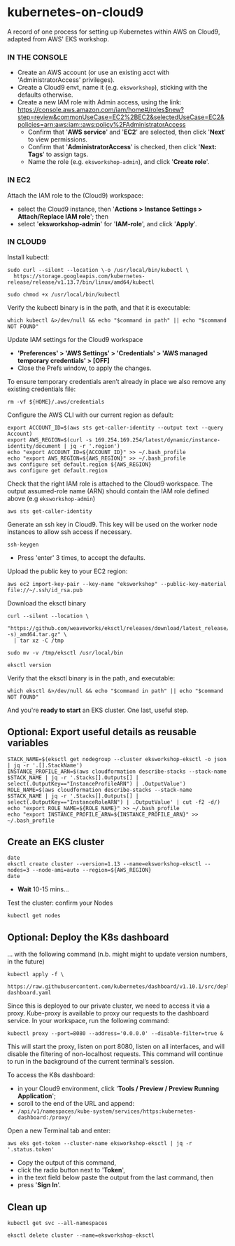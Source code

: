 # kubernetes-on-cloud9
A record of one process for setting up Kubernetes within AWS on Cloud9, adapted from AWS' EKS workshop.

### IN THE CONSOLE ###

- Create an AWS account (or use an existing acct with 'AdministratorAccess' privileges).
- Create a Cloud9 envt, name it (e.g. `eksworkshop`), sticking with the defaults otherwise.
- Create a new IAM role with Admin access, using the link: 
https://console.aws.amazon.com/iam/home#/roles$new?step=review&commonUseCase=EC2%2BEC2&selectedUseCase=EC2&policies=arn:aws:iam::aws:policy%2FAdministratorAccess
  - Confirm that '**AWS service**' and '**EC2**' are selected, then click '**Next**' to view permissions.
  - Confirm that '**AdministratorAccess**' is checked, then click '**Next: Tags**' to assign tags.
  - Name the role (e.g. `eksworkshop-admin`), and click '**Create role**'.

### IN EC2 ###

Attach the IAM role to the (Cloud9) workspace:
- select the Cloud9 instance, then '**Actions > Instance Settings > Attach/Replace IAM role**'; then
- select  '**eksworkshop-admin**' for '**IAM-role**', and click '**Apply**'.

### IN CLOUD9 ###

Install kubectl:
```
sudo curl --silent --location \-o /usr/local/bin/kubectl \
  https://storage.googleapis.com/kubernetes-release/release/v1.13.7/bin/linux/amd64/kubectl

sudo chmod +x /usr/local/bin/kubectl
``` 

Verify the kubectl binary is in the path, and that it is executable:
```
which kubectl &>/dev/null && echo "$command in path" || echo "$command NOT FOUND"
```

Update IAM settings for the Cloud9 workspace
- **'Preferences' > 'AWS Settings' > 'Credentials' > 'AWS managed temporary credentials' > [OFF]**
- Close the Prefs window, to apply the changes.

To ensure temporary credentials aren’t already in place we also remove any existing credentials file:
```
rm -vf ${HOME}/.aws/credentials
```

Configure the AWS CLI with our current region as default:
```
export ACCOUNT_ID=$(aws sts get-caller-identity --output text --query Account)
export AWS_REGION=$(curl -s 169.254.169.254/latest/dynamic/instance-identity/document | jq -r '.region')
echo "export ACCOUNT_ID=${ACCOUNT_ID}" >> ~/.bash_profile
echo "export AWS_REGION=${AWS_REGION}" >> ~/.bash_profile
aws configure set default.region ${AWS_REGION}
aws configure get default.region
```

Check that the right IAM role is attached to the Cloud9 workspace. The output assumed-role name (ARN) should contain the IAM role defined above (e.g `eksworkshop-admin`)
```
aws sts get-caller-identity
```

Generate an ssh key in Cloud9. This key will be used on the worker node instances to allow ssh access if necessary.
```
ssh-keygen
```
- Press 'enter' 3 times, to accept the defaults.

Upload the public key to your EC2 region:
```
aws ec2 import-key-pair --key-name "eksworkshop" --public-key-material file://~/.ssh/id_rsa.pub
```

Download the eksctl binary
```
curl --silent --location \
  "https://github.com/weaveworks/eksctl/releases/download/latest_release/eksctl_$(uname -s)_amd64.tar.gz" \
  | tar xz -C /tmp

sudo mv -v /tmp/eksctl /usr/local/bin

eksctl version
```

Verify that the eksctl binary is in the path, and executable:
```
which eksctl &>/dev/null && echo "$command in path" || echo "$command NOT FOUND"
```

And you're **ready to start** an EKS cluster. One last, useful step.

## Optional: Export useful details as reusable variables ##
```
STACK_NAME=$(eksctl get nodegroup --cluster eksworkshop-eksctl -o json | jq -r '.[].StackName')
INSTANCE_PROFILE_ARN=$(aws cloudformation describe-stacks --stack-name $STACK_NAME | jq -r '.Stacks[].Outputs[] | select(.OutputKey=="InstanceProfileARN") | .OutputValue')
ROLE_NAME=$(aws cloudformation describe-stacks --stack-name $STACK_NAME | jq -r '.Stacks[].Outputs[] | select(.OutputKey=="InstanceRoleARN") | .OutputValue' | cut -f2 -d/)
echo "export ROLE_NAME=${ROLE_NAME}" >> ~/.bash_profile
echo "export INSTANCE_PROFILE_ARN=${INSTANCE_PROFILE_ARN}" >> ~/.bash_profile
```

## Create an EKS cluster ##
```
date
eksctl create cluster --version=1.13 --name=eksworkshop-eksctl --nodes=3 --node-ami=auto --region=${AWS_REGION}
date
```
-  **Wait** 10-15 mins...

Test the cluster: confirm your Nodes
```
kubectl get nodes
```

## Optional: Deploy the K8s dashboard ##

... with the following command (n.b. might might to update version numbers, in the future)
```
kubectl apply -f \
  https://raw.githubusercontent.com/kubernetes/dashboard/v1.10.1/src/deploy/recommended/kubernetes-dashboard.yaml
```

Since this is deployed to our private cluster, we need to access it via a proxy. 
Kube-proxy is available to proxy our requests to the dashboard service. In your workspace, run the following command:
```
kubectl proxy --port=8080 --address='0.0.0.0' --disable-filter=true &
```
This will start the proxy, listen on port 8080, listen on all interfaces, and will disable the filtering of non-localhost requests.
This command will continue to run in the background of the current terminal’s session.

To access the K8s dashboard: 
- in your Cloud9 environment, click '**Tools / Preview / Preview Running Application**';
- scroll to the end of the URL and append: 
- `/api/v1/namespaces/kube-system/services/https:kubernetes-dashboard:/proxy/`

Open a new Terminal tab and enter:
```
aws eks get-token --cluster-name eksworkshop-eksctl | jq -r '.status.token'
```
- Copy the output of this command,
- click the radio button next to '**Token**', 
- in the text field below paste the output from the last command, then
- press '**Sign In**'.

## Clean up ##
```
kubectl get svc --all-namespaces

eksctl delete cluster --name=eksworkshop-eksctl
```
